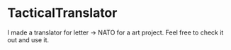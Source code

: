 # TacticalTranslator
I made a translator for letter -> NATO for a art project.
Feel free to check it out and use it.


